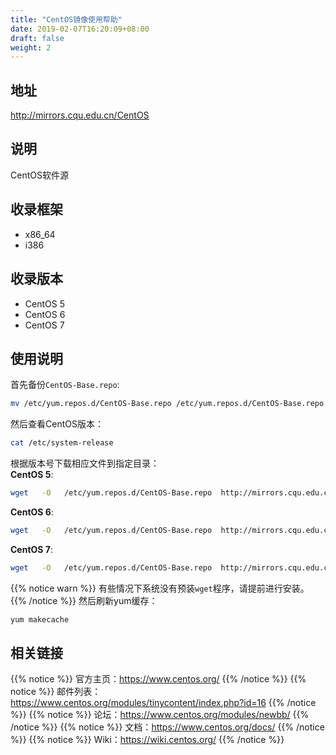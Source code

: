 ```yaml
---
title: "CentOS镜像使用帮助"
date: 2019-02-07T16:20:09+08:00
draft: false
weight: 2
---
```

## 地址
http://mirrors.cqu.edu.cn/CentOS
## 说明
CentOS软件源
## 收录框架
- x86_64
- i386
## 收录版本
- CentOS 5
- CentOS 6
- CentOS 7
## 使用说明
首先备份`CentOS-Base.repo`:
```bash
mv /etc/yum.repos.d/CentOS-Base.repo /etc/yum.repos.d/CentOS-Base.repo.backup
```
然后查看CentOS版本：
```bash
cat /etc/system-release
```
根据版本号下载相应文件到指定目录：</br>
**CentOS 5**:
```bash
wget   -O   /etc/yum.repos.d/CentOS-Base.repo  http://mirrors.cqu.edu.cn/repo/centos/Centos-5.repo
```
**CentOS 6**:
```bash
wget   -O   /etc/yum.repos.d/CentOS-Base.repo  http://mirrors.cqu.edu.cn/repo/centos/Centos-6.repo
```
**CentOS 7**:
```bash
wget   -O   /etc/yum.repos.d/CentOS-Base.repo  http://mirrors.cqu.edu.cn/repo/centos/Centos-7.repo
```
{{% notice warn %}}
有些情况下系统没有预装`wget`程序，请提前进行安装。
{{% /notice %}}
然后刷新yum缓存：
```bash
yum makecache
```
## 相关链接
{{% notice %}}
官方主页：https://www.centos.org/
{{% /notice %}}
{{% notice %}}
邮件列表：https://www.centos.org/modules/tinycontent/index.php?id=16
{{% /notice %}}
{{% notice %}}
论坛：https://www.centos.org/modules/newbb/
{{% /notice %}}
{{% notice %}}
文档：https://www.centos.org/docs/
{{% /notice %}}
{{% notice %}}
Wiki：https://wiki.centos.org/
{{% /notice %}}
